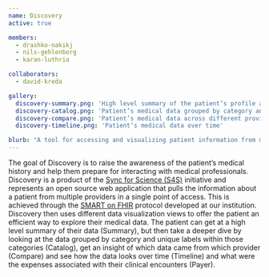 ```yaml
---
name: Discovery
active: true

members:
  - drashko-nakikj
  - nils-gehlenborg
  - karan-luthria 

collaborators:
  - david-kreda

gallery:
  discovery-summary.png: 'High level summary of the patient’s profile and their medical data'
  discovery-catalog.png: 'Patient’s medical data grouped by category and unique labels within those categories'
  discovery-compare.png: 'Patient’s medical data across different providers'
  discovery-timeline.png: 'Patient’s medical data over time'

blurb: "A tool for accessing and visualizing patient information from multiple providers."
---
```

The goal of Discovery is to raise the awareness of the patient’s medical history and help them prepare for interacting with medical professionals.
Discovery is a product of the [Sync for Science (S4S)](http://syncfor.science/) initiative and represents an open source web application that pulls the information about a patient from multiple providers in a single point of access.
This is achieved through the [SMART on FHIR](https://smarthealthit.org/) protocol developed at our institution.
Discovery then uses different data visualization views to offer the patient an efficient way to explore their medical data.
The patient can get at a high level summary of their data (Summary),
but then take a deeper dive by looking at the data grouped by category and unique labels within those categories (Catalog),
get an insight of which data came from which provider (Compare)
and see how the data looks over time (Timeline)
and what were the expenses associated with their clinical encounters (Payer).
